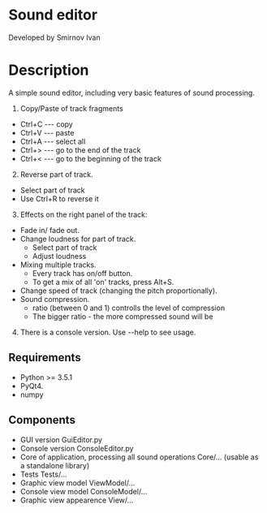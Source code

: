 
# Sound editor

Developed by Smirnov Ivan

# Description
A simple sound editor, including very basic features of sound processing.

1. Copy/Paste of track fragments
- Ctrl+C --- copy
- Ctrl+V --- paste
- Ctrl+A --- select all
- Ctrl+> --- go to the end of the track
- Ctrl+< --- go to the beginning of the track

2. Reverse part of track.
- Select part of track
- Use Ctrl+R to reverse it
3. Effects on the right panel of the track:
- Fade in/ fade out.
- Change loudness for part of track.
	- Select part of track
	- Adjust loudness
- Mixing multiple tracks.
	- Every track has on/off button.
	- To get a mix of all 'on' tracks, press Alt+S.
- Change speed of track (changing the pitch proportionally).
- Sound compression.
	- ratio (between 0 and 1) controlls the level of compression
	- The bigger ratio - the more compressed sound will be

4. There is a console version.
Use --help to see usage.

## Requirements
- Python >= 3.5.1
- PyQt4.
- numpy

## Components
- GUI version GuiEditor.py
- Console version ConsoleEditor.py
- Core of application, processing all sound operations Core/... (usable as a standalone library)
- Tests Tests/...
- Graphic view model ViewModel/...
- Console view model ConsoleModel/...
- Graphic view appearence View/...
